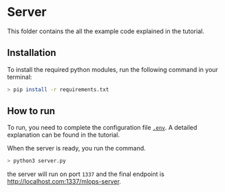 # Server
This folder contains the all the example code explained in the tutorial. 

## Installation
To install the required python modules, run the following command in your terminal: 

```bash
> pip install -r requirements.txt
```

## How to run

To run, you need to complete the configuration file [`.env`](.env). A detailed explanation can be found in the tutorial. 

When the server is ready, you run the command. 

```bash
> python3 server.py
```

the server will run on port `1337` and the final endpoint is http://localhost.com:1337/mlops-server. 